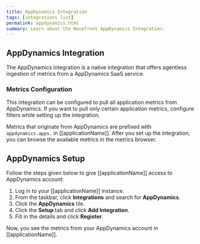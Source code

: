 ```yaml
---
title: AppDynamics Integration
tags: [integrations list]
permalink: appdynamics.html
summary: Learn about the Wavefront AppDynamics Integration.
---
```

## AppDynamics Integration

The AppDynamics integration is a native integration that offers agentless ingestion of metrics from a AppDynamics SaaS service.

### Metrics Configuration
This integration can be configured to pull all application metrics from AppDynamics. If you want to pull only certain application metrics, configure filters while setting up the integration.

Metrics that originate from AppDynamics are prefixed with `appdynamics.apps.` in [[applicationName]]. After you set up the integration, you can browse the available metrics in the metrics browser.


## AppDynamics Setup

Follow the steps given below to give [[applicationName]] access to AppDynamics account:

1. Log in to your [[applicationName]] instance.
1. From the taskbar, click **Integrations** and search for **AppDynamics**.
1. Click the **AppDynamics** tile.
1. Click the **Setup** tab and click **Add Integration**.
1. Fill in the details and click **Register**.

Now, you see the metrics from your AppDynamics account in [[applicationName]].


